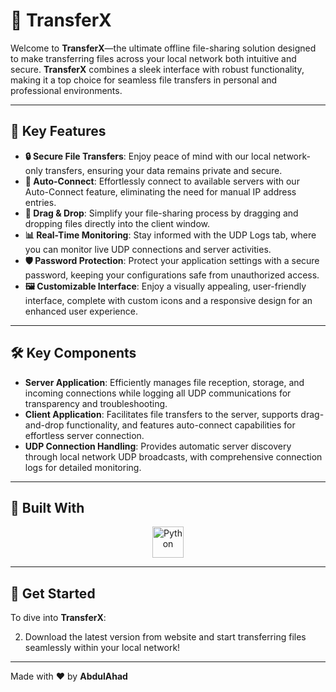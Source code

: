 # 🚀 TransferX

Welcome to **TransferX**—the ultimate offline file-sharing solution designed to make transferring files across your local network both intuitive and secure. **TransferX** combines a sleek interface with robust functionality, making it a top choice for seamless file transfers in personal and professional environments.

---

## 🌟 Key Features

- **🔒 Secure File Transfers**: Enjoy peace of mind with our local network-only transfers, ensuring your data remains private and secure.
- **🔗 Auto-Connect**: Effortlessly connect to available servers with our Auto-Connect feature, eliminating the need for manual IP address entries.
- **📁 Drag & Drop**: Simplify your file-sharing process by dragging and dropping files directly into the client window.
- **📊 Real-Time Monitoring**: Stay informed with the UDP Logs tab, where you can monitor live UDP connections and server activities.
- **🛡️ Password Protection**: Protect your application settings with a secure password, keeping your configurations safe from unauthorized access.
- **🖼️ Customizable Interface**: Enjoy a visually appealing, user-friendly interface, complete with custom icons and a responsive design for an enhanced user experience.

---

## 🛠️ Key Components

- **Server Application**: Efficiently manages file reception, storage, and incoming connections while logging all UDP communications for transparency and troubleshooting.
- **Client Application**: Facilitates file transfers to the server, supports drag-and-drop functionality, and features auto-connect capabilities for effortless server connection.
- **UDP Connection Handling**: Provides automatic server discovery through local network UDP broadcasts, with comprehensive connection logs for detailed monitoring.

---

## 🔧 Built With

<p align="center">
  <img src="https://skillicons.dev/icons?i=python" alt="Python" width="50" />
</p>

---

## 🚀 Get Started

To dive into **TransferX**:

2. Download the latest version from website and start transferring files seamlessly within your local network!

---

Made with ❤️ by **AbdulAhad**